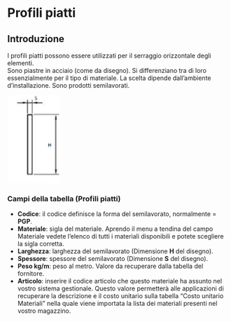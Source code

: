 # Profili piatti

## Introduzione
I profili piatti possono essere utilizzati per il serraggio orizzontale degli elementi.  
Sono piastre in acciaio (come da disegno).  Si differenziano tra di loro essenzialmente per il tipo di materiale. La scelta dipende dall’ambiente d’installazione. Sono prodotti semilavorati.



<img src="img/ProfiliPiatti.png" height="200px">

### Campi della tabella (Profili piatti)
- **Codice**: il codice definisce la forma del semilavorato, normalmente = **PGP**.
- **Materiale**: sigla del materiale. Aprendo il menu a tendina del campo Materiale vedete l’elenco di tutti i materiali disponibili e potete scegliere la sigla corretta.
- **Larghezza**: larghezza del semilavorato (Dimensione **H** del disegno).
- **Spessore**: spessore del semilavorato (Dimensione **S** del disegno).
- **Peso kg/m**: peso al metro. Valore da recuperare dalla tabella del fornitore.
- **Articolo**: inserire il codice articolo che questo materiale ha assunto nel vostro sistema gestionale. Questo valore permetterà alle applicazioni di recuperare la descrizione e il costo unitario sulla tabella “Costo unitario Materiali” nella quale viene importata la lista dei materiali presenti nel vostro magazzino.
